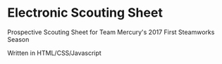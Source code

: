 # Electronic Scouting Sheet

Prospective Scouting Sheet for Team Mercury's 2017 First Steamworks Season

Written in HTML/CSS/Javascript
